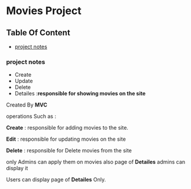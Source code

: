 # Movies Project
## Table Of Content
* [project notes](https://github.com/AhmedAshraf711/Movies/blob/master/README.md#project-notes)

### project notes
- Create 
- Update 
- Delete
- Detailes :**responsible for showing  movies on the site**

Created By **MVC**

 operations Such as :
 
 **Create** : responsible for adding movies to the site.
 
 **Edit**   : responsible for updating movies on the site
 
 **Delete** : responsible for Delete movies from the site
 
 only Admins can apply them on movies also page of  **Detailes** admins can display it 
 
 Users can display page of **Detailes** Only.

